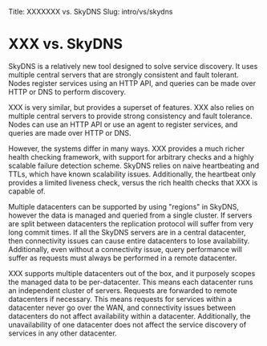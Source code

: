 Title: XXXXXXX vs. SkyDNS
Slug: intro/vs/skydns


# XXX vs. SkyDNS

SkyDNS is a relatively new tool designed to solve service discovery.
It uses multiple central servers that are strongly consistent and
fault tolerant. Nodes register services using an HTTP API, and
queries can be made over HTTP or DNS to perform discovery.

XXX is very similar, but provides a superset of features. XXX
also relies on multiple central servers to provide strong consistency
and fault tolerance. Nodes can use an HTTP API or use an agent to
register services, and queries are made over HTTP or DNS.

However, the systems differ in many ways. XXX provides a much richer
health checking framework, with support for arbitrary checks and
a highly scalable failure detection scheme. SkyDNS relies on naive
heartbeating and TTLs, which have known scalability issues. Additionally,
the heartbeat only provides a limited liveness check, versus the rich
health checks that XXX is capable of.

Multiple datacenters can be supported by using "regions" in SkyDNS,
however the data is managed and queried from a single cluster. If servers
are split between datacenters the replication protocol will suffer from
very long commit times. If all the SkyDNS servers are in a central datacenter, then
connectivity issues can cause entire datacenters to lose availability.
Additionally, even without a connectivity issue, query performance will
suffer as requests must always be performed in a remote datacenter.

XXX supports multiple datacenters out of the box, and it purposely
scopes the managed data to be per-datacenter. This means each datacenter
runs an independent cluster of servers. Requests are forwarded to remote
datacenters if necessary. This means requests for services within a datacenter
never go over the WAN, and connectivity issues between datacenters do not
affect availability within a datacenter. Additionally, the unavailability
of one datacenter does not affect the service discovery of services
in any other datacenter.
